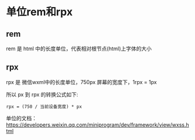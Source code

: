 # 单位rem和rpx

## rem

rem 是 html 中的长度单位，代表相对根节点(html)上字体的大小

## rpx

rpx 是 微信wxml中的长度单位，750px 屏幕的宽度下，1rpx = 1px

所以 px 到 rpx 的转换公式如下:

`rpx = (750 / 当前设备宽度) * px`

单位的文档：https://developers.weixin.qq.com/miniprogram/dev/framework/view/wxss.html